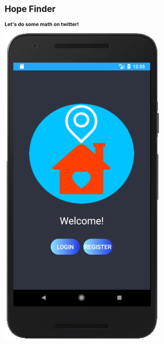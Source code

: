 # Hope Finder
### Let's do some math on twitter!
<img alt="Top Layer Input Reconstruction and Distillation Diagram" src="imgs/ss01.png" >
